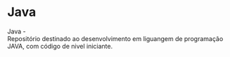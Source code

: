 # Java
Java -<br/>
Repositório destinado ao desenvolvimento em liguangem de programação JAVA, com código de nivel iniciante. 
